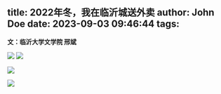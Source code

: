 title: 2022年冬，我在临沂城送外卖
author: John Doe
date: 2023-09-03 09:46:44
tags:
---
**文：临沂大学文学院 邢斌**<!--more-->

![](/images/20230903001.jpg)
![](/images/20230903002.jpg)

![](/images/20230903003.jpg)

![](/images/20230903004.jpg)